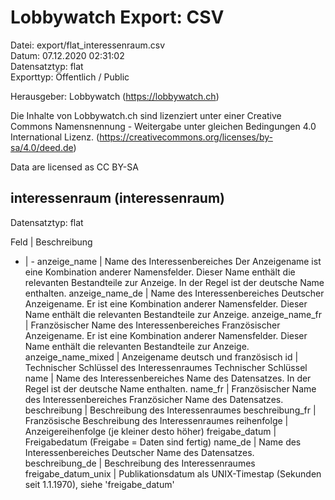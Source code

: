 Lobbywatch Export: CSV
======================

Datei: export/flat_interessenraum.csv  
Datum: 07.12.2020 02:31:02  
Datensatztyp: flat  
Exporttyp: Öffentlich / Public  

Herausgeber: Lobbywatch (https://lobbywatch.ch)  

Die Inhalte von Lobbywatch.ch sind lizenziert unter einer Creative Commons Namensnennung - Weitergabe unter gleichen Bedingungen 4.0 International Lizenz. (https://creativecommons.org/licenses/by-sa/4.0/deed.de)

Data are licensed as CC BY-SA


## interessenraum (interessenraum)

Datensatztyp: flat

Feld | Beschreibung
- | -
anzeige_name | Name des Interessenbereiches Der Anzeigename ist eine Kombination anderer Namensfelder. Dieser Name enthält die relevanten Bestandteile zur Anzeige. In der Regel ist der deutsche Name enthalten.
anzeige_name_de | Name des Interessenbereiches Deutscher Anzeigename. Er ist eine Kombination anderer Namensfelder. Dieser Name enthält die relevanten Bestandteile zur Anzeige.
anzeige_name_fr | Französischer Name des Interessenbereiches Französischer Anzeigename. Er ist eine Kombination anderer Namensfelder. Dieser Name enthält die relevanten Bestandteile zur Anzeige.
anzeige_name_mixed | Anzeigename deutsch und französisch
id | Technischer Schlüssel des Interessenraumes Technischer Schlüssel
name | Name des Interessenbereiches Name des Datensatzes. In der Regel ist der deutsche Name enthalten.
name_fr | Französischer Name des Interessenbereiches Französicher Name des Datensatzes.
beschreibung | Beschreibung des Interessenraumes
beschreibung_fr | Französische Beschreibung des Interessenraumes
reihenfolge | Anzeigereihenfolge (je kleiner desto höher)
freigabe_datum | Freigabedatum (Freigabe = Daten sind fertig)
name_de | Name des Interessenbereiches Deutscher Name des Datensatzes.
beschreibung_de | Beschreibung des Interessenraumes
freigabe_datum_unix | Publikationsdatum als UNIX-Timestap (Sekunden seit 1.1.1970), siehe 'freigabe_datum'

